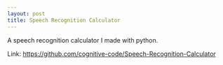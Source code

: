 ```yaml
---
layout: post
title: Speech Recognition Calculator
---
```

 A speech recognition calculator I made with python. 
 
 Link: <https://github.com/cognitive-code/Speech-Recognition-Calculator>

